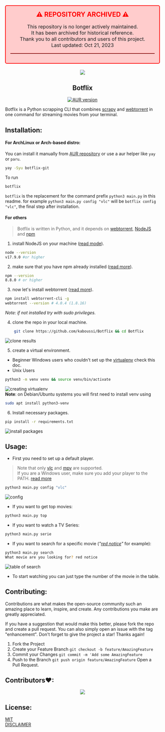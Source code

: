 <div align="center" style="background-color: #ffcccc; border: 2px solid #ff0000; padding: 15px; margin: 20px 0; border-radius: 5px;">
  <h2 style="color: #ff0000; text-align: center; margin-top: 0;">⚠️ REPOSITORY ARCHIVED ⚠️</h2>
  <p style="font-size: 16px; text-align: center;">
    This repository is no longer actively maintained.<br>
    It has been archived for historical reference.<br>
    Thank you to all contributors and users of this project.<br>
    Last updated: Oct 21, 2023
  </p>
  <hr style="border-top: 1px solid #ff0000; margin: 15px 0;">
  <p></p>
</div>


<p align="center">

  <img src="https://github.com/kaboussi/Botflix/assets/65725801/a0f2db38-fe3c-48af-b63c-30b6aabcd288" />
</p>

<h2 align='center'> Botflix </h2>

<div align='center'>
<a href="https://aur.archlinux.org/packages/botflix-git">
	
![AUR version](https://img.shields.io/aur/version/botflix-git)

</a>
</div>

Botflix is a Python scrapping CLI that combines [scrapy](https://scrapy.org) and [webtorrent](https://github.com/webtorrent/webtorrent-cli) in one command for streaming movies from your terminal.

## Installation:
#### For ArchLinux or Arch-based distro:
You can install it manually from [AUR repository](https://aur.archlinux.org/packages/botflix-git) or use a aur helper like `yay` or `paru`.
```bash
yay -Syu botflix-git
```
To run
```bash
botflix
```
`botflix` is the replacement for the command prefix `python3 main.py` in this readme. for example `python3 main.py config "vlc"` will be `botflix config "vlc"`, the final step after installation.
#### For others
> Botflix is written in Python, and it depends on [webtorrent](https://github.com/webtorrent/webtorrent-cli), [NodeJS](https://nodejs.org) and [npm](https://www.npmjs.com)

1. install NodeJS on your machine ([read mode](https://nodejs.org/en/download/)).
```bash
node --version
v17.9.0 #or higher
```
2. make sure that you have npm already installed ([read more](https://docs.npmjs.com/cli/v7/configuring-npm/install)).
```bash
npm --version
8.8.0 # or higher
```
3. now let's install webtorrent ([read more](https://github.com/webtorrent/webtorrent-cli)).
```bash
npm install webtorrent-cli -g
webtorrent --version # 4.0.4 (1.8.16)
```
_Note: if not installed try with sudo privileges._

4. clone the repo in your local machine.
```bash
    git clone https://github.com/kaboussi/Botflix && cd Botflix
```
![clone results](.github/clone.png)

5. create a virtual environment.
* Beginner Windows users who couldn't set up the [virtualenv] check this doc.
* Unix Users
```bash
python3 -m venv venv && source venv/bin/activate
```
![creating virtualenv](.github/virtualenv.png)  
**Note**: on Debian/Ubuntu systems you will first need to install venv using 
```bash
sudo apt install python3-venv
```

6. Install necessary packages.
```bash
pip install -r requirements.txt
```
![install packages](.github/pipintsall.png)

## Usage:
* First you need to set up a default player.
> Note that only [vlc](https://www.videolan.org/vlc/) and [mpv](https://mpv.io/) are supported. <br>
> If you are a Windows user, make sure you add your player to the PATH. [read more](https://www.vlchelp.com/add-vlc-command-prompt-windows/)
```bash
python3 main.py config "vlc"
```
![config](.github/config.png)
* If you want to get top movies:
```bash
python3 main.py top
```
* If you want to watch a TV Series:
```bash
python3 main.py serie
```
* If you want to search for a specific movie (_"[red notice](https://www.imdb.com/title/tt7991608/)"_ for example):
```bash
python3 main.py search
What movie are you looking for? red notice
```
![table of search](.github/table_of_movies.png "table of search")
* To start watching you can just type the number of the movie in the table.

## Contributing:
Contributions are what makes the open-source community such an amazing place to learn, inspire, and create. Any contributions you make are greatly appreciated.

If you have a suggestion that would make this better, please fork the repo and create a pull request. You can also simply open an issue with the tag "enhancement". Don't forget to give the project a star! Thanks again!

1. Fork the Project
2. Create your Feature Branch `git checkout -b feature/AmazingFeature`
3. Commit your Changes `git commit -m 'Add some AmazingFeature`
4. Push to the Branch `git push origin feature/AmazingFeature`
Open a Pull Request.

## Contributors❤:
<div align="center">
	<a href="https://github.com/kaboussi/Botflix/graphs/contributors">
  	<img src="https://contrib.rocks/image?repo=kaboussi/Botflix" />
	</a>
</div>

## License:
[MIT](https://mit-license.org/)<br>
[DISCLAIMER](https://www.disclaimertemplate.net/live.php?token=xyytrgo4QtkLMNCB6LEIO6Q39YDFyhu2)



<!-- Links -->
[virtualenv]: https://github.com/kaboussi/Botflix/blob/main/docs/windowsVenv.md
